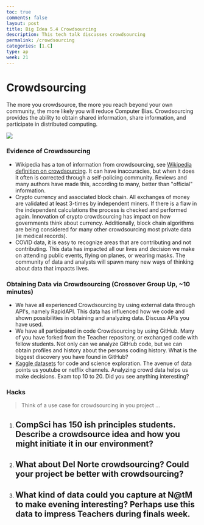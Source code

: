 ```yaml
---
toc: true
comments: false
layout: post
title: Big Idea 5.4 Crowdsourcing
description: This tech talk discusses crowdsourcing
permalink: /crowdsourcing
categories: [1.C]
type: ap
week: 21
---
```


# Crowdsourcing
The more you crowdsource, the more you reach beyond your own community, the more likely you will reduce Computer Bias.  Crowdsourcing provides the ability to obtain shared information, share information, and participate in distributed computing.

![]({{site.baseurl}}/images/crowdsourcing.jpeg)


### Evidence of Crowdsourcing
* Wikipedia has a ton of information from crowdsourcing, see [Wikipedia definition on crowdsourcing](https://en.wikipedia.org/wiki/Crowdsourcing).  It can have inaccuracies, but when it does it often is corrected through a self-policing community.  Reviews and many authors have made this, according to many, better than "official" information.
* Crypto currency and associated block chain.  All exchanges of money are validated at least 3-times by independent miners.  If there is a flaw in the independent calculations the process is checked and performed again.  Innovation of crypto crowdsourcing has impact on how governments think about currency.   Additionally, block chain algorithms are being considered for many other crowdsourcing most private data (ie medical records).
* COVID data, it is easy to recognize areas that are contributing and not contributing.   This data has impacted all our lives and decision we make on attending public events, flying on planes, or wearing masks.  The community of data and analysts will spawn many new ways of thinking about data that impacts lives.  


### Obtaining Data via Crowdsourcing (Crossover Group Up, ~10 minutes)
* We have all experienced Crowdsourcing by using external data through API's, namely RapidAPI.  This data has influenced how we code and shown possibilities in obtaining and analyzing data. Discuss APIs you have used.
* We have all participated in code Crowdsourcing by using GitHub.  Many of you have forked from the Teacher repository, or exchanged code with fellow students.  Not only can we analyze GitHub code, but we can obtain profiles and history about the persons coding history.  What is the biggest discovery you have found in GitHub?
* [Kaggle datasets](https://www.kaggle.com/datasets) for code and science exploration.  The avenue of data points us youtube or netflix channels.  Analyzing crowd data helps us make decisions.  Exam top 10 to 20.  Did you see anything interesting?


### Hacks 
> Think of a use case for crowdsourcing in you project ...
1. CompSci has 150 ish principles students.  Describe a crowdsource idea and how you might initiate it in our environment?
    - 
2. What about Del Norte crowdsourcing?  Could your project be better with crowdsourcing?
    - 
3. What kind of data could you capture at N@tM to make evening interesting?  Perhaps use this data to impress Teachers during finals week.
    - 